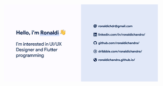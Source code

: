 ![ronaldichandra](https://raw.githubusercontent.com/ronaldichandra/ronaldichandra/main/cardv2_1.jpg)
